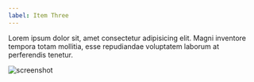 ```yaml
---
label: Item Three
---
```


Lorem ipsum dolor sit, amet consectetur adipisicing elit. Magni inventore tempora totam mollitia, esse repudiandae voluptatem laborum at perferendis tenetur.

![screenshot](https://images.pexels.com/photos/38519/macbook-laptop-ipad-apple-38519.jpeg?auto=compress&cs=tinysrgb&w=800)

